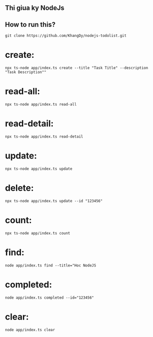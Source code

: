 ## Thi giua ky NodeJs
## How to run this?

`git clone https://github.com/KhangDy/nodejs-todolist.git`

# create:

`npx ts-node app/index.ts create --title "Task Title" --description "Task Description""`

# read-all:

`npx ts-node app/index.ts read-all`

# read-detail:

`npx ts-node app/index.ts read-detail`

# update:

`npx ts-node app/index.ts update`

# delete:

`npx ts-node app/index.ts update --id "123456"`

# count:

`npx ts-node app/index.ts count`

# find:

`node app/index.ts find --title="Hoc NodeJS`

# completed:

`node app/index.ts completed --id="123456"`

# clear:

`node app/index.ts clear`